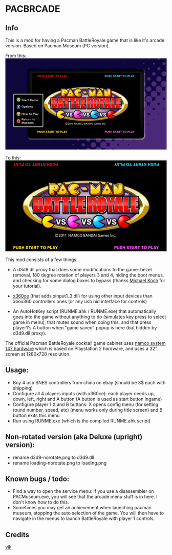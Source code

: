 # PACBRCADE

## Info

This is a mod for having a Pacman BattleRoyale game that is like it's arcade version. Based on Pacman Museum (PC version).

From this:
![before](/assets/before.jpg)

To this:
![after](/assets/after.jpg)

This mod consists of a few things:

- A d3d9.dll proxy that does some modifications to the game: bezel removal, 180 degree rotation of players 3 and 4, hiding the boot menus, and checking for some dialog boxes to bypass (thanks [Michael Koch](http://www.codeguru.com/cpp/g-m/directx/directx8/article.php/c11453/Intercept-Calls-to-DirectX-with-a-Proxy-DLL.htm) for your tutorial).

- [x360ce](https://github.com/x360ce/x360ce) (that adds xinput1_3.dll) for using other input devices than xbox360 controllers ones (or any usb hid interface for controls)

- An AutoHotKey script (RUNME.ahk / RUNME.exe) that automatically goes into the game without anything to do (simulates key press to select game in menu), that mutes sound when doing this, and that press player1's A button when "game saved" popup is here (but hidden by d3d9.dll proxy).

The official Pacman BattleRoyale cocktail game cabinet uses [namco system 147 hardware](http://www.system16.com/hardware.php?id=981) which is based on Playstation 2 hardware, and uses a 32" screen at 1280x720 resolution.

## Usage:

- Buy 4 usb SNES controllers from china on ebay (should be 3$ each with shipping)
- Configure all 4 players inputs (with x360ce): each player needs up, down, left, right and A button (A button is used as start button ingame)
- Configure player 1 X and B buttons: X opens config menu (for setting round number, speed, etc) (menu works only during title screen) and B button exits this menu
- Run using RUNME.exe (which is the compiled RUNME.ahk script)

## Non-rotated version (aka Deluxe (upright) version):

- rename d3d9-norotate.png to d3d9.dll
- rename loading-norotate.png to loading.png

## Known bugs / todo:

- Find a way to open the service menu: if you use a disassembler on PACMuseum.exe, you will see that the arcade menu stuff is in here. I don't know how to do this.
- Sometimes you may get an achievement when launching pacman museum, stopping the auto selection of the game. You will then have to navigate in the menus to launch BattleRoyale with player 1 controls.

## Credits

[vik](http://github.com/vikbez)
